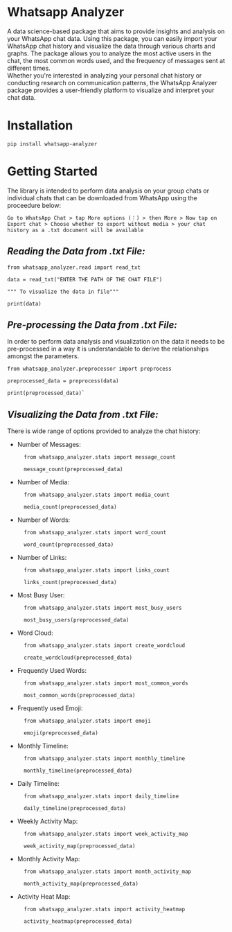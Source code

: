 # Whatsapp Analyzer

A data science-based package that aims to provide insights and analysis on your WhatsApp chat data. Using this package, you can easily import your WhatsApp chat history and visualize the data through various charts and graphs. The package allows you to analyze the most active users in the chat, the most common words used, and the frequency of messages sent at different times.
<br>
Whether you're interested in analyzing your personal chat history or conducting research on communication patterns, the WhatsApp Analyzer package provides a user-friendly platform to visualize and interpret your chat data.






# Installation

    pip install whatsapp-analyzer




# Getting Started

The library is intended to perform data analysis on your group chats or individual chats that can be downloaded from WhatsApp using the proceedure below:

    Go to WhatsApp Chat > tap More options (⋮) > then More > Now tap on Export chat > Choose whether to export without media > your chat history as a .txt document will be available

##  *Reading the Data from .txt File:*

    from whatsapp_analyzer.read import read_txt
    
    data = read_txt("ENTER THE PATH OF THE CHAT FILE")
    
    """ To visualize the data in file"""

    print(data)

##  *Pre-processing the Data from .txt File:*

In order to perform data analysis and visualization on the data it needs to be pre-processed in a way it is understandable to derive the relationships amongst the parameters.

    from whatsapp_analyzer.preprocessor import preprocess
    
    preprocessed_data = preprocess(data)
    
    print(preprocessed_data)`





##  *Visualizing the Data from .txt File:*

There is wide range of options provided to analyze the chat history:

+ Number of Messages: <br>

        from whatsapp_analyzer.stats import message_count

        message_count(preprocessed_data)

+ Number of Media:<br>

        from whatsapp_analyzer.stats import media_count

        media_count(preprocessed_data)

+ Number of Words:<br>

        from whatsapp_analyzer.stats import word_count

        word_count(preprocessed_data)

+ Number of Links:<br>

        from whatsapp_analyzer.stats import links_count

        links_count(preprocessed_data)

+ Most Busy User:<br>

        from whatsapp_analyzer.stats import most_busy_users

        most_busy_users(preprocessed_data)

+ Word Cloud:<br>

        from whatsapp_analyzer.stats import create_wordcloud

        create_wordcloud(preprocessed_data)

+ Frequently Used Words:<br>

        from whatsapp_analyzer.stats import most_common_words

        most_common_words(preprocessed_data)

+ Frequently used Emoji:<br>

        from whatsapp_analyzer.stats import emoji

        emoji(preprocessed_data)

+ Monthly Timeline:<br>

        from whatsapp_analyzer.stats import monthly_timeline

        monthly_timeline(preprocessed_data)

+ Daily Timeline:<br>

        from whatsapp_analyzer.stats import daily_timeline

        daily_timeline(preprocessed_data)

+ Weekly Activity Map:<br>

        from whatsapp_analyzer.stats import week_activity_map

        week_activity_map(preprocessed_data)

+ Monthly Activity Map:<br>

        from whatsapp_analyzer.stats import month_activity_map

        month_activity_map(preprocessed_data)

+ Activity Heat Map:<br>

        from whatsapp_analyzer.stats import activity_heatmap

        activity_heatmap(preprocessed_data)



